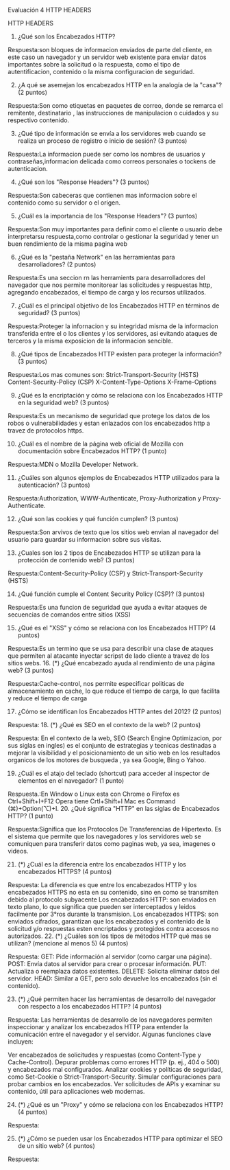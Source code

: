 Evaluación 4 HTTP HEADERS

HTTP HEADERS

1. ¿Qué son los Encabezados HTTP?

Respuesta:son bloques de informacion enviados de parte del cliente, en este caso un navegador y un servidor web existente para enviar datos importantes sobre la solicitud o la respuesta, como el tipo de autentificacion, contenido o la misma configuracion de seguridad.

2. ¿A qué se asemejan los encabezados HTTP en la analogía de la "casa"? (2 puntos)

Respuesta:Son como etiquetas en paquetes de correo, donde se remarca el remitente, destinatario , las instrucciones de manipulacion o cuidados y su respectivo contenido.

3. ¿Qué tipo de información se envía a los servidores web cuando se realiza un proceso de registro o inicio de sesión? (3 puntos)

Respuesta:La informacion puede ser como los nombres de usuarios y contraseñas,informacion delicada como correos personales o tockens de autenticacion.

4. ¿Qué son los "Response Headers"? (3 puntos)

Respuesta:Son cabeceras que contienen mas informacion sobre el contenido como su servidor o el origen.

5. ¿Cuál es la importancia de los "Response Headers"? (3 puntos)

Respuesta:Son muy importantes para definir como el cliente o usuario debe interpretarsu respuesta,como controlar o gestionar la seguridad y tener un buen rendimiento de la misma pagina web

6. ¿Qué es la "pestaña Network" en las herramientas para desarrolladores? (2 puntos)

Respuesta:Es una seccion rn las herramients para desarrolladores del navegador que nos permite monitorear las solicitudes y respuestas http, agregando encabezados, el tiempo de carga y los recursos utilizados.

7. ¿Cuál es el principal objetivo de los Encabezados HTTP en términos de seguridad? (3 puntos)

Respuesta:Proteger la infornacion y su integridad misma de la informacion transferida entre el o los clientes y los servidores, asi evitando ataques de terceros y la misma exposicion de la informacion sencible.

8. ¿Qué tipos de Encabezados HTTP existen para proteger la información? (3 puntos)

Respuesta:Los mas comunes son:
Strict-Transport-Security (HSTS)
Content-Security-Policy (CSP)
X-Content-Type-Options
X-Frame-Options

9. ¿Qué es la encriptación y cómo se relaciona con los Encabezados HTTP en la seguridad web? (3 puntos)

Respuesta:Es un mecanismo de seguridad que protege los datos de los robos o vulnerabilidades y estan enlazados con los encabezados http a travez de protocolos https.

10. ¿Cuál es el nombre de la página web oficial de Mozilla con documentación sobre Encabezados HTTP? (1 punto)

Respuesta:MDN o Mozilla Developer Network.

11. ¿Cuáles son algunos ejemplos de Encabezados HTTP utilizados para la autenticación? (3 puntos)

Respuesta:Authorization, WWW-Authenticate, Proxy-Authorization y Proxy-Authenticate.

12. ¿Qué son las cookies y qué función cumplen? (3 puntos)

Respuesta:Son arvivos de texto que los sitios web envian al navegador del usuario para guardar su informacion sobre sus visitas.

13. ¿Cuales son los 2 tipos de Encabezados HTTP se utilizan para la protección de contenido web? (3 puntos)

Respuesta:Content-Security-Policy (CSP) y Strict-Transport-Security (HSTS)

14. ¿Qué función cumple el Content Security Policy (CSP)? (3 puntos)

Respuesta:Es una funcion de seguridad que ayuda a evitar ataques de secuencias de comandos entre sitios (XSS)

15. ¿Qué es el "XSS" y cómo se relaciona con los Encabezados HTTP? (4 puntos)

Respuesta:Es un termino que se usa para describir una clase de ataques que permiten al atacante inyectar scripst de lado cliente a travez de los sitios webs.
16. (*) ¿Qué encabezado ayuda al rendimiento de una página web? (3 puntos)

Respuesta:Cache-control, nos permite especificar politicas de almacenamiento en cache, lo que reduce el tiempo de carga, lo que facilita y reduce el tiempo de carga

17. ¿Cómo se identifican los Encabezados HTTP antes del 2012? (2 puntos)

Respuesta:
18. (*) ¿Qué es SEO en el contexto de la web? (2 puntos)

Respuesta: En el contexto de la web, SEO (Search Engine Optimizacion, por sus siglas en ingles) es el conjunto de estrategias y tecnicas destinadas a mejorar la visibilidad y el posicionamiento de un sitio web en los resultados organicos de los motores de busqueda , ya sea Google, Bing o Yahoo.

19. ¿Cuál es el atajo del teclado (shortcut) para acceder al inspector de elementos en el navegador? (1 punto)

Respuesta.:En Window o Linux esta con Chrome o Firefox es Ctrl+Shift+I+F12
            Opera tiene Crtl+Shift+I
            Mac es Command (⌘)+Option(⌥)+I.
20. ¿Qué significa "HTTP" en las siglas de Encabezados HTTP? (1 punto)

Respuesta:Significa que los Protocolos De Transferencias de Hipertexto. Es el sistema que permite que los navegadores y los servidores web se comuniquen para transferir datos como paginas web, ya sea, imagenes o videos.

21. (*) ¿Cuál es la diferencia entre los encabezados HTTP y los encabezados HTTPS? (4 puntos)

Respuesta: La  diferencia es que entre los encabezados HTTP y los encabezados HTTPS no esta en su contenido, sino en como se transmiten debido al protocolo subyacente
            Los encabezados HTTP: son enviados en texto plano, lo que significa que pueden ser interceptados y leidos facilmente por 3°ros durante la transmision.
            Los encabezados HTTPS: son enviados cifrados, garantizan que los encabezados y el contenido de la solicitud y/o respuestas esten encriptados y protegidos contra accesos no autorizados.
22. (*) ¿Cuáles son los tipos de métodos HTTP qué mas se utilizan? (mencione al menos 5) (4 puntos)

Respuesta:
GET: Pide información al servidor (como cargar una página).
POST: Envía datos al servidor para crear o procesar información.
PUT: Actualiza o reemplaza datos existentes.
DELETE: Solicita eliminar datos del servidor.
HEAD: Similar a GET, pero solo devuelve los encabezados (sin el contenido).

23. (*) ¿Qué permiten hacer las herramientas de desarrollo del navegador con respecto a los encabezados HTTP? (4 puntos)

Respuesta:
Las herramientas de desarrollo de los navegadores permiten inspeccionar y analizar los encabezados HTTP para entender la comunicación entre el navegador y el servidor. Algunas funciones clave incluyen:

Ver encabezados de solicitudes y respuestas (como Content-Type y Cache-Control).
Depurar problemas como errores HTTP (p. ej., 404 o 500) y encabezados mal configurados.
Analizar cookies y políticas de seguridad, como Set-Cookie o Strict-Transport-Security.
Simular configuraciones para probar cambios en los encabezados.
Ver solicitudes de APIs y examinar su contenido, útil para aplicaciones web modernas.

24. (*) ¿Qué es un "Proxy" y cómo se relaciona con los Encabezados HTTP? (4 puntos)

Respuesta:

25. (*) ¿Cómo se pueden usar los Encabezados HTTP para optimizar el SEO de un sitio web? (4 puntos)

Respuesta:
